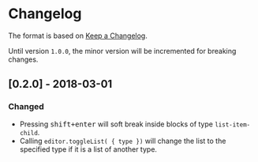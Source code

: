 # Changelog

The format is based on [Keep a Changelog](https://keepachangelog.com/en/1.0.0/).

Until version `1.0.0`, the minor version will be incremented for breaking changes.

## [0.2.0] - 2018-03-01

### Changed

- Pressing <kbd>shift+enter</kbd> will soft break inside blocks of type `list-item-child`.
- Calling `editor.toggleList( { type })` will change the list to the specified type if it is a list of another type.
